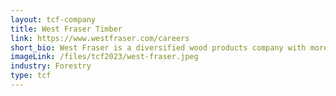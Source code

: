 ```yaml
---
layout: tcf-company
title: West Fraser Timber 
link: https://www.westfraser.com/careers
short_bio: West Fraser is a diversified wood products company with more than 60 facilities in Canada, the United States, the United Kingdom, and Europe. From responsibly sourced and sustainably managed forest resources, the Company produces lumber, engineered wood (OSB, LVL, MDF, plywood, particleboard), and other products including pulp, newsprint, wood chips, and renewable energy. West Fraser’s products are used in home construction, repair and remodeling, industrial applications, papers, tissue and box materials.
imageLink: /files/tcf2023/west-fraser.jpeg
industry: Forestry 
type: tcf
---
```

